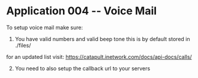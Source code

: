 Application 004 -- Voice Mail 
=========================================================

To setup voice mail make sure:
  1. You have valid numbers and valid beep tone this is by default 
  stored in ./files/

   for an updated list visit:
   https://catapult.inetwork.com/docs/api-docs/calls/

  2. You need to also setup the callback url to your servers
